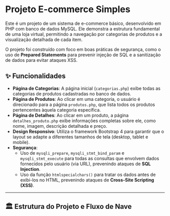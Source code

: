 # Projeto E-commerce Simples 

Este é um projeto de um sistema de e-commerce básico, desenvolvido em PHP com banco de dados MySQL. Ele demonstra a estrutura fundamental de uma loja virtual, permitindo a navegação por categorias de produtos e a visualização detalhada de cada item.

O projeto foi construído com foco em boas práticas de segurança, como o uso de **Prepared Statements** para prevenir injeção de SQL e a sanitização de dados para evitar ataques XSS.

## ✨ Funcionalidades

* **Página de Categorias**: A página inicial (`categorias.php`) exibe todas as categorias de produtos cadastradas no banco de dados.
* **Página de Produtos**: Ao clicar em uma categoria, o usuário é direcionado para a página `produtos.php`, que lista todos os produtos pertencentes àquela categoria específica.
* **Página de Detalhes**: Ao clicar em um produto, a página `detalhes_produto.php` exibe informações completas sobre ele, como nome, imagem, descrição detalhada e preço.
* **Design Responsivo**: Utiliza o framework Bootstrap 4 para garantir que o layout se adapte a diferentes tamanhos de tela (desktop, tablet e mobile).
* **Segurança**:
    * Uso de `mysqli_prepare`, `mysqli_stmt_bind_param` e `mysqli_stmt_execute` para todas as consultas que envolvem dados fornecidos pelo usuário (via URL), prevenindo ataques de **SQL Injection**.
    * Uso da função `htmlspecialchars()` para tratar os dados antes de exibi-los no HTML, prevenindo ataques de **Cross-Site Scripting (XSS)**.

---

## 🏛️ Estrutura do Projeto e Fluxo de Nave
